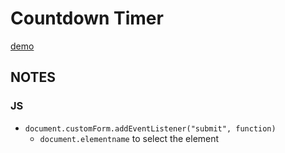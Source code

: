 # Countdown Timer
[demo](https://zzkzzzz.github.io/JavaScript30-Challenge/29%20-%20Countdown%20Timer/index.html)

## NOTES
### JS
 - `document.customForm.addEventListener("submit", function)`
   - `document.elementname` to select the element
